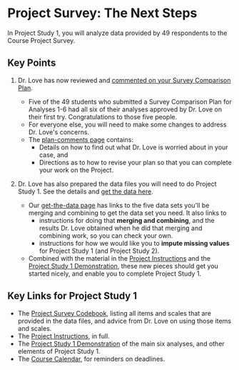# Project Survey: The Next Steps

In Project Study 1, you will analyze data provided by 49 respondents to the Course Project Survey.

## Key Points

1. Dr. Love has now reviewed and [commented on your Survey Comparison Plan](https://github.com/THOMASELOVE/431-2018-project/blob/master/survey-results/plan-comments.md). 
    - Five of the 49 students who submitted a Survey Comparison Plan for Analyses 1-6 had all six of their analyses approved by Dr. Love on their first try. Congratulations to those five people. 
    - For everyone else, you will need to make some changes to address Dr. Love's concerns. 
    - The [plan-comments page](https://github.com/THOMASELOVE/431-2018-project/blob/master/survey-results/plan-comments.md) contains:
        - Details on how to find out what Dr. Love is worried about in your case, and 
        - Directions as to how to revise your plan so that you can complete your work on the Project.
    
2. Dr. Love has also prepared the data files you will need to do Project Study 1. See the details and [get the data here](https://github.com/THOMASELOVE/431-2018-project/blob/master/survey-results/get-the-data.md).
    - Our [get-the-data page](https://github.com/THOMASELOVE/431-2018-project/blob/master/survey-results/get-the-data.md) has links to the five data sets you'll be merging and combining to get the data set you need. It also links to 
        - instructions for doing that **merging and combining**, and the results Dr. Love obtained when he did that merging and combining work, so you can check your own.
        - instructions for how we would like you to **impute missing values** for Project Study 1 (and Project Study 2).
    - Combined with the material in the [Project Instructions](https://thomaselove.github.io/431-2018-project/) and the [Project Study 1 Demonstration](https://github.com/THOMASELOVE/431-2018-project/tree/master/demo_study1), these new pieces should get you started nicely, and enable you to complete Project Study 1.

## Key Links for Project Study 1

- The [Project Survey Codebook](http://bit.ly/431-2018-survey-data-codebook), listing all items and scales that are provided in the data files, and advice from Dr. Love on using those items and scales.
- The [Project Instructions](https://thomaselove.github.io/431-2018-project/), in full.
- The [Project Study 1 Demonstration](https://github.com/THOMASELOVE/431-2018-project/tree/master/demo_study1) of the main six analyses, and other elements of Project Study 1.
- The [Course Calendar](https://github.com/THOMASELOVE/431-2018/blob/master/calendar.md), for reminders on deadlines.

